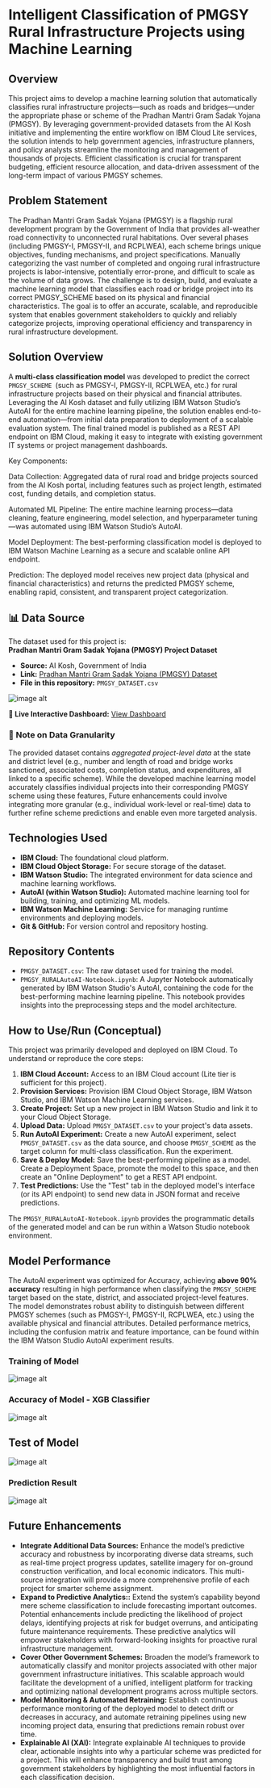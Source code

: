 # Intelligent Classification of PMGSY Rural Infrastructure Projects using Machine Learning

## Overview

This project aims to develop a machine learning solution that automatically classifies rural infrastructure projects—such as roads and bridges—under the appropriate phase or scheme of the Pradhan Mantri Gram Sadak Yojana (PMGSY). By leveraging government-provided datasets from the AI Kosh initiative and implementing the entire workflow on IBM Cloud Lite services, the solution intends to help government agencies, infrastructure planners, and policy analysts streamline the monitoring and management of thousands of projects. Efficient classification is crucial for transparent budgeting, efficient resource allocation, and data-driven assessment of the long-term impact of various PMGSY schemes.

## Problem Statement

The Pradhan Mantri Gram Sadak Yojana (PMGSY) is a flagship rural development program by the Government of India that provides all-weather road connectivity to unconnected rural habitations. Over several phases (including PMGSY-I, PMGSY-II, and RCPLWEA), each scheme brings unique objectives, funding mechanisms, and project specifications. Manually categorizing the vast number of completed and ongoing rural infrastructure projects is labor-intensive, potentially error-prone, and difficult to scale as the volume of data grows. The challenge is to design, build, and evaluate a machine learning model that classifies each road or bridge project into its correct PMGSY_SCHEME based on its physical and financial characteristics. The goal is to offer an accurate, scalable, and reproducible system that enables government stakeholders to quickly and reliably categorize projects, improving operational efficiency and transparency in rural infrastructure development.

## Solution Overview

A **multi-class classification model** was developed to predict the correct `PMGSY_SCHEME `(such as PMGSY-I, PMGSY-II, RCPLWEA, etc.) for rural infrastructure projects based on their physical and financial attributes. Leveraging the AI Kosh dataset and fully utilizing IBM Watson Studio’s AutoAI for the entire machine learning pipeline, the solution enables end-to-end automation—from initial data preparation to deployment of a scalable evaluation system. The final trained model is published as a REST API endpoint on IBM Cloud, making it easy to integrate with existing government IT systems or project management dashboards.

Key Components:

Data Collection: Aggregated data of rural road and bridge projects sourced from the AI Kosh portal, including features such as project length, estimated cost, funding details, and completion status.

Automated ML Pipeline: The entire machine learning process—data cleaning, feature engineering, model selection, and hyperparameter tuning—was automated using IBM Watson Studio’s AutoAI.

Model Deployment: The best-performing classification model is deployed to IBM Watson Machine Learning as a secure and scalable online API endpoint.

Prediction: The deployed model receives new project data (physical and financial characteristics) and returns the predicted PMGSY scheme, enabling rapid, consistent, and transparent project categorization.

## 📊 Data Source

The dataset used for this project is:  
**Pradhan Mantri Gram Sadak Yojana (PMGSY) Project Dataset**

- **Source:** AI Kosh, Government of India  
- **Link:** [Pradhan Mantri Gram Sadak Yojana (PMGSY) Dataset](https://aikosh.indiaai.gov.in/web/datasets/details/pradhan_mantri_gram_sadak_yojna_pmgsy.html)  
- **File in this repository:** `PMGSY_DATASET.csv`  

![image alt](https://github.com/AbinTAbey/PMGSY_Scheme_Classification_ML-Project/blob/eba57139fb95829fb5a628d2563edd1730694d56/src/dataset.PNG)

**🔗 Live Interactive Dashboard:** [View Dashboard](https://claude.ai/public/artifacts/dfedc4aa-4547-4b76-942a-af8a1536a85a)

### 📌 Note on Data Granularity
The provided dataset contains *aggregated project-level data* at the state and district level (e.g., number and length of road and bridge works sanctioned, associated costs, completion status, and expenditures, all linked to a specific scheme). While the developed machine learning model accurately classifies individual projects into their corresponding PMGSY scheme using these features, Future enhancements could involve integrating more granular (e.g., individual work-level or real-time) data to further refine scheme predictions and enable even more targeted analysis.


## Technologies Used

* **IBM Cloud:** The foundational cloud platform.
* **IBM Cloud Object Storage:** For secure storage of the dataset.
* **IBM Watson Studio:** The integrated environment for data science and machine learning workflows.
* **AutoAI (within Watson Studio):** Automated machine learning tool for building, training, and optimizing ML models.
* **IBM Watson Machine Learning:** Service for managing runtime environments and deploying models.
* **Git & GitHub:** For version control and repository hosting.

## Repository Contents

* `PMGSY_DATASET.csv`: The raw dataset used for training the model.
* `PMGSY_RURALAutoAI-Notebook.ipynb`: A Jupyter Notebook automatically generated by IBM Watson Studio's AutoAI, containing the code for the best-performing machine learning pipeline. This notebook provides insights into the preprocessing steps and the model architecture.

## How to Use/Run (Conceptual)

This project was primarily developed and deployed on IBM Cloud. To understand or reproduce the core steps:

1.  **IBM Cloud Account:** Access to an IBM Cloud account (Lite tier is sufficient for this project).
2.  **Provision Services:** Provision IBM Cloud Object Storage, IBM Watson Studio, and IBM Watson Machine Learning services.
3.  **Create Project:** Set up a new project in IBM Watson Studio and link it to your Cloud Object Storage.
4.  **Upload Data:** Upload `PMGSY_DATASET.csv` to your project's data assets.
5.  **Run AutoAI Experiment:** Create a new AutoAI experiment, select `PMGSY_DATASET.csv` as the data source, and choose `PMGSY_SCHEME` as the target column for multi-class classification. Run the experiment.
6.  **Save & Deploy Model:** Save the best-performing pipeline as a model. Create a Deployment Space, promote the model to this space, and then create an "Online Deployment" to get a REST API endpoint.
7.  **Test Predictions:** Use the "Test" tab in the deployed model's interface (or its API endpoint) to send new data in JSON format and receive predictions.

The `PMGSY_RURALAutoAI-Notebook.ipynb` provides the programmatic details of the generated model and can be run within a Watson Studio notebook environment.

## Model Performance

The AutoAI experiment was optimized for Accuracy, achieving **above 90% accuracy** resulting in high performance when classifying the `PMGSY_SCHEME` target based on the state, district, and associated project-level features. The model demonstrates robust ability to distinguish between different PMGSY schemes (such as PMGSY-I, PMGSY-II, RCPLWEA, etc.) using the available physical and financial attributes. Detailed performance metrics, including the confusion matrix and feature importance, can be found within the IBM Watson Studio AutoAI experiment results.
### Training of Model
![image alt](https://github.com/AbinTAbey/PMGSY_Scheme_Classification_ML-Project/blob/3772339a61a6cc538075b6a22ce73a4e4000ef69/src/Training.png)

### Accuracy of Model - XGB Classifier
![image alt](https://github.com/AbinTAbey/PMGSY_Scheme_Classification_ML-Project/blob/5e87147ed64ff878d899a0ad013b9eb9e70be3ab/src/accuracy.PNG)
## Test of Model 
![image alt](https://github.com/AbinTAbey/PMGSY_Scheme_Classification_ML-Project/blob/85403e2026a0f14434aebf42ea28faf3545256e8/src/TestPrediction.png)
### Prediction Result

![image alt](https://github.com/AbinTAbey/PMGSY_Scheme_Classification_ML-Project/blob/b19419ab178b18f53184ace3ee7a50455321c3e3/src/Model_Result%2Boutput.png)

## Future Enhancements

* **Integrate Additional Data Sources:** Enhance the model’s predictive accuracy and robustness by incorporating diverse data streams, such as real-time project progress updates, satellite imagery for on-ground construction verification, and local economic indicators. This multi-source integration will provide a more comprehensive profile of each project for smarter scheme assignment.
* **Expand to Predictive Analytics::** Extend the system’s capability beyond mere scheme classification to include forecasting important outcomes. Potential enhancements include predicting the likelihood of project delays, identifying projects at risk for budget overruns, and anticipating future maintenance requirements. These predictive analytics will empower stakeholders with forward-looking insights for proactive rural infrastructure management.
* **Cover Other Government Schemes:** Broaden the model’s framework to automatically classify and monitor projects associated with other major government infrastructure initiatives. This scalable approach would facilitate the development of a unified, intelligent platform for tracking and optimizing national development programs across multiple sectors.
* **Model Monitoring & Automated Retraining:** Establish continuous performance monitoring of the deployed model to detect drift or decreases in accuracy, and automate retraining pipelines using new incoming project data, ensuring that predictions remain robust over time.
* **Explainable AI (XAI):** Integrate explainable AI techniques to provide clear, actionable insights into why a particular scheme was predicted for a project. This will enhance transparency and build trust among government stakeholders by highlighting the most influential factors in each classification decision.
